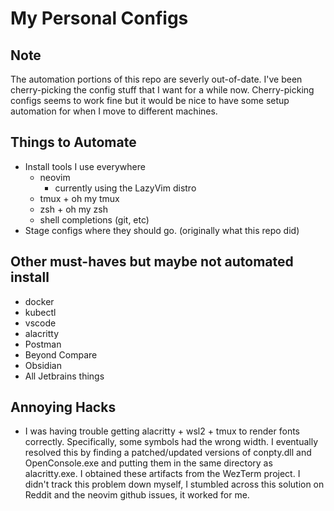 # My Personal Configs

## Note

The automation portions of this repo are severly out-of-date. I've been cherry-picking
the config stuff that I want for a while now. Cherry-picking configs seems to work fine
but it would be nice to have some setup automation for when I move to different machines.

## Things to Automate

- Install tools I use everywhere
  - neovim
    - currently using the LazyVim distro
  - tmux + oh my tmux
  - zsh + oh my zsh
  - shell completions (git, etc)
- Stage configs where they should go. (originally what this repo did)

## Other must-haves but maybe not automated install

- docker
- kubectl
- vscode
- alacritty
- Postman
- Beyond Compare
- Obsidian
- All Jetbrains things

## Annoying Hacks

- I was having trouble getting alacritty + wsl2 + tmux to render fonts correctly.
  Specifically, some symbols had the wrong width. I eventually resolved this by
  finding a patched/updated versions of conpty.dll and OpenConsole.exe and
  putting them in the same directory as alacritty.exe. I obtained these artifacts
  from the WezTerm project. I didn't track this problem down myself, I stumbled
  across this solution on Reddit and the neovim github issues, it worked for me.
